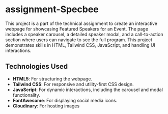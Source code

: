 # assignment-Specbee
 
This project is a part of the technical assignment to create an interactive webpage for showcasing Featured Speakers for an Event. The page includes a speaker carousel, a detailed speaker modal, and a call-to-action section where users can navigate to see the full program. This project demonstrates skills in HTML, Tailwind CSS, JavaScript, and handling UI interactions.

## Technologies Used

- **HTML5**: For structuring the webpage.
- **Tailwind CSS**: For responsive and utility-first CSS design.
- **JavaScript**: For dynamic interactions, including the carousel and modal functionality.
- **FontAwesome**: For displaying social media icons.
- **Cloudinary**: For hosting images
